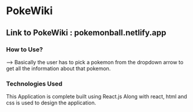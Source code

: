 # PokeWiki

## Link to PokeWiki : pokemonball.netlify.app

### How to Use?
--> Basically the user has to pick a pokemon from the dropdown arrow to get all the information about that pokemon.

### Technologies Used
This Application is complete built using React.js Along with react, html and css is used to design the application.

